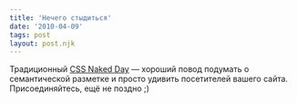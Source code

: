 ```yaml
---
title: 'Нечего стыдиться'
date: '2010-04-09'
tags: post
layout: post.njk
---
```


Традиционный [CSS Naked Day](http://naked.dustindiaz.com/) — хороший повод подумать о семантической разметке и просто удивить посетителей вашего сайта. Присоединяйтесь, ещё не поздно ;)
